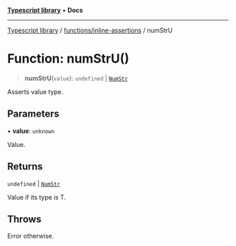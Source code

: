 [**Typescript library**](../../../index.md) • **Docs**

***

[Typescript library](../../../modules.md) / [functions/inline-assertions](../index.md) / numStrU

# Function: numStrU()

> **numStrU**(`value`): `undefined` \| [`NumStr`](../../../types/core/type-aliases/NumStr.md)

Asserts value type.

## Parameters

• **value**: `unknown`

Value.

## Returns

`undefined` \| [`NumStr`](../../../types/core/type-aliases/NumStr.md)

Value if its type is T.

## Throws

Error otherwise.
